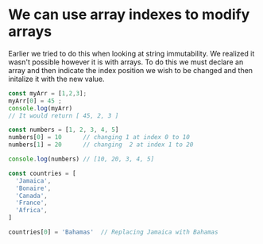# We can use array  indexes to modify arrays

 Earlier we tried to do this when looking at string immutability. We realized it wasn't possible however it is with arrays. To do this we must declare an array and then indicate the index position we wish to be changed and then initalize it with the new value.

```js
const myArr = [1,2,3];
myArr[0] = 45 ;
console.log(myArr)
// It would return [ 45, 2, 3 ]

```


```js
const numbers = [1, 2, 3, 4, 5]
numbers[0] = 10      // changing 1 at index 0 to 10
numbers[1] = 20      // changing  2 at index 1 to 20

console.log(numbers) // [10, 20, 3, 4, 5]

const countries = [
  'Jamaica',
  'Bonaire',
  'Canada',
  'France',
  'Africa',
]

countries[0] = 'Bahamas'  // Replacing Jamaica with Bahamas
```

